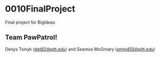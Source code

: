 # 0010FinalProject
Final project for BigIdeas

## Team PawPatrol!
Denys Tsinyk (det82@pitt.edu) and Seamus McGroary (smm455@pitt.edu)




